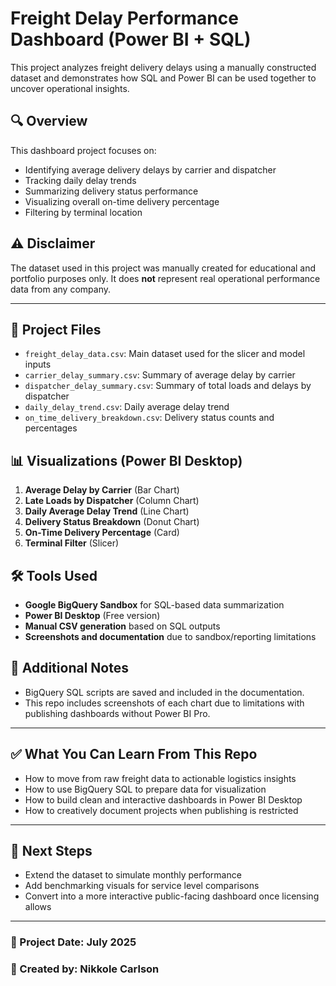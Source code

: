 # Freight Delay Performance Dashboard (Power BI + SQL)

This project analyzes freight delivery delays using a manually constructed dataset and demonstrates how SQL and Power BI can be used together to uncover operational insights.

## 🔍 Overview
This dashboard project focuses on:
- Identifying average delivery delays by carrier and dispatcher
- Tracking daily delay trends
- Summarizing delivery status performance
- Visualizing overall on-time delivery percentage
- Filtering by terminal location

## ⚠️ Disclaimer
The dataset used in this project was manually created for educational and portfolio purposes only. It does **not** represent real operational performance data from any company.

---

## 📁 Project Files
- `freight_delay_data.csv`: Main dataset used for the slicer and model inputs
- `carrier_delay_summary.csv`: Summary of average delay by carrier
- `dispatcher_delay_summary.csv`: Summary of total loads and delays by dispatcher
- `daily_delay_trend.csv`: Daily average delay trend
- `on_time_delivery_breakdown.csv`: Delivery status counts and percentages

## 📊 Visualizations (Power BI Desktop)
1. **Average Delay by Carrier** (Bar Chart)
2. **Late Loads by Dispatcher** (Column Chart)
3. **Daily Average Delay Trend** (Line Chart)
4. **Delivery Status Breakdown** (Donut Chart)
5. **On-Time Delivery Percentage** (Card)
6. **Terminal Filter** (Slicer)

## 🛠 Tools Used
- **Google BigQuery Sandbox** for SQL-based data summarization
- **Power BI Desktop** (Free version)
- **Manual CSV generation** based on SQL outputs
- **Screenshots and documentation** due to sandbox/reporting limitations

## 📝 Additional Notes
- BigQuery SQL scripts are saved and included in the documentation.
- This repo includes screenshots of each chart due to limitations with publishing dashboards without Power BI Pro.

---

## ✅ What You Can Learn From This Repo
- How to move from raw freight data to actionable logistics insights
- How to use BigQuery SQL to prepare data for visualization
- How to build clean and interactive dashboards in Power BI Desktop
- How to creatively document projects when publishing is restricted

---

## 📌 Next Steps
- Extend the dataset to simulate monthly performance
- Add benchmarking visuals for service level comparisons
- Convert into a more interactive public-facing dashboard once licensing allows

---

### 📅 Project Date: July 2025  
### 👤 Created by: Nikkole Carlson
